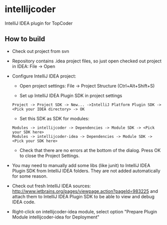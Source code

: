 intellijcoder
=============

IntelliJ IDEA plugin for TopCoder

How to build
-------------------------
* Check out project from svn
* Repository contains .idea project files, so just open checked out project in IDEA: File -> Open
* Configure IntelliJ IDEA project:
    * Open project settings: File -> Project Structure (Ctrl+Alt+Shift+S)

    * Set up IntelliJ IDEA Plugin SDK in project settings

    ```
    Project -> Project SDK -> New... ->IntelliJ Platform Plugin SDK -> <Pick your IDEA directory> -> OK
    ```
    * Set this SDK as SDK for modules:

    ```
    Modules -> intellijcoder -> Dependencies -> Module SDK -> <Pick your SDK here>
    Modules -> intellijcoder-idea -> Dependencies -> Module SDK -> <Pick your SDK here>
    ```
    * Check that there are no errors at the bottom of the dialog. Press OK to close the Project Settings.

* You may need to manually add some libs (like junit) to IntelliJ IDEA Plugin SDK from IntelliJ IDEA folders. They are not added automatically for some reason.
* Check out fresh IntelliJ IDEA sources: http://www.jetbrains.org/pages/viewpage.action?pageId=983225 and attach them to IntelliJ IDEA Plugin SDK to be able to view and debug IDEA code.
* Right-click on intellijcoder-idea module, select option "Prepare Plugin Module intellijcoder-idea for Deployment"
